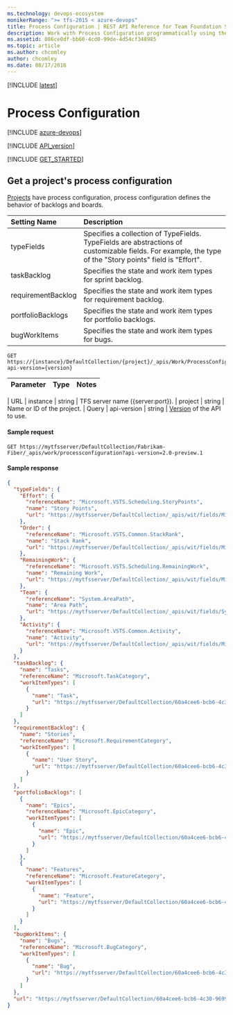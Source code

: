```yaml
---
ms.technology: devops-ecosystem
monikerRange: ">= tfs-2015 < azure-devops"
title: Process Configuration | REST API Reference for Team Foundation Server
description: Work with Process Configuration programmatically using the REST APIs for Team Foundation Server.
ms.assetid: 086ce0df-bb60-4cd0-99de-4d54cf348985
ms.topic: article
ms.author: chcomley
author: chcomley
ms.date: 08/17/2016
---
```


[!INCLUDE [latest](./_data/see-latest.md)]

# Process Configuration

[!INCLUDE [azure-devops](../_data/azure-devops-message.md)]

[!INCLUDE [API_version](../_data/version2-preview1.md)]

[!INCLUDE [GET_STARTED](../_data/get-started.md)]

## Get a project's process configuration

<a id="GetProcessConfiguration"></a>

[Projects](../tfs/projects.md) have process configuration, process configuration defines the behavior of backlogs and boards.

| Setting Name       | Description                                                                                                                                              |
| :----------------- | :------------------------------------------------------------------------------------------------------------------------------------------------------- |
| typeFields         | Specifies a collection of TypeFields. TypeFields are abstractions of customizable fields. For example, the type of the "Story points" field is "Effort". |
| taskBacklog        | Specifies the state and work item types for sprint backlog.                                                                                              |
| requirementBacklog | Specifies the state and work item types for requirement backlog.                                                                                         |
| portfolioBacklogs  | Specifies the state and work item types for portfolio backlogs.                                                                                          |
| bugWorkItems       | Specifies the state and work item types for bugs.                                                                                                        |

```no-highlight
GET https://{instance}/DefaultCollection/{project}/_apis/Work/ProcessConfiguration?api-version={version}
```

| Parameter | Type | Notes |
| :-------- | :--- | :---- |


| URL
| instance | string | TFS server name ({server:port}).
| project | string | Name or ID of the project.
| Query
| api-version | string | [Version](../../concepts/rest-api-versioning.md) of the API to use.

#### Sample request

```
GET https://mytfsserver/DefaultCollection/Fabrikam-Fiber/_apis/work/processconfiguration?api-version=2.0-preview.1
```

#### Sample response

```json
{
  "typeFields": {
    "Effort": {
      "referenceName": "Microsoft.VSTS.Scheduling.StoryPoints",
      "name": "Story Points",
      "url": "https://mytfsserver/DefaultCollection/_apis/wit/fields/Microsoft.VSTS.Scheduling.StoryPoints"
    },
    "Order": {
      "referenceName": "Microsoft.VSTS.Common.StackRank",
      "name": "Stack Rank",
      "url": "https://mytfsserver/DefaultCollection/_apis/wit/fields/Microsoft.VSTS.Common.StackRank"
    },
    "RemainingWork": {
      "referenceName": "Microsoft.VSTS.Scheduling.RemainingWork",
      "name": "Remaining Work",
      "url": "https://mytfsserver/DefaultCollection/_apis/wit/fields/Microsoft.VSTS.Scheduling.RemainingWork"
    },
    "Team": {
      "referenceName": "System.AreaPath",
      "name": "Area Path",
      "url": "https://mytfsserver/DefaultCollection/_apis/wit/fields/System.AreaPath"
    },
    "Activity": {
      "referenceName": "Microsoft.VSTS.Common.Activity",
      "name": "Activity",
      "url": "https://mytfsserver/DefaultCollection/_apis/wit/fields/Microsoft.VSTS.Common.Activity"
    }
  },
  "taskBacklog": {
    "name": "Tasks",
    "referenceName": "Microsoft.TaskCategory",
    "workItemTypes": [
      {
        "name": "Task",
        "url": "https://mytfsserver/DefaultCollection/60a4cee6-bcb6-4c30-9699-5e76c0d064ce/_apis/wit/workItemTypes/Task"
      }
    ]
  },
  "requirementBacklog": {
    "name": "Stories",
    "referenceName": "Microsoft.RequirementCategory",
    "workItemTypes": [
      {
        "name": "User Story",
        "url": "https://mytfsserver/DefaultCollection/60a4cee6-bcb6-4c30-9699-5e76c0d064ce/_apis/wit/workItemTypes/User%20Story"
      }
    ]
  },
  "portfolioBacklogs": [
    {
      "name": "Epics",
      "referenceName": "Microsoft.EpicCategory",
      "workItemTypes": [
        {
          "name": "Epic",
          "url": "https://mytfsserver/DefaultCollection/60a4cee6-bcb6-4c30-9699-5e76c0d064ce/_apis/wit/workItemTypes/Epic"
        }
      ]
    },
    {
      "name": "Features",
      "referenceName": "Microsoft.FeatureCategory",
      "workItemTypes": [
        {
          "name": "Feature",
          "url": "https://mytfsserver/DefaultCollection/60a4cee6-bcb6-4c30-9699-5e76c0d064ce/_apis/wit/workItemTypes/Feature"
        }
      ]
    }
  ],
  "bugWorkItems": {
    "name": "Bugs",
    "referenceName": "Microsoft.BugCategory",
    "workItemTypes": [
      {
        "name": "Bug",
        "url": "https://mytfsserver/DefaultCollection/60a4cee6-bcb6-4c30-9699-5e76c0d064ce/_apis/wit/workItemTypes/Bug"
      }
    ]
  },
  "url": "https://mytfsserver/DefaultCollection/60a4cee6-bcb6-4c30-9699-5e76c0d064ce/_apis/work/processconfiguration"
}
```
